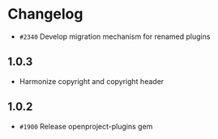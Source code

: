 <!---- copyright
OpenProject is a project management system.
Copyright (C) 2013 the OpenProject Foundation (OPF)

This program is free software; you can redistribute it and/or
modify it under the terms of the GNU General Public License version 3.

You should have received a copy of the GNU General Public License
along with this program; if not, write to the Free Software
Foundation, Inc., 51 Franklin Street, Fifth Floor, Boston, MA  02110-1301, USA.

See doc/COPYRIGHT.md for more details.

++-->

# Changelog

* `#2340` Develop migration mechanism for renamed plugins

## 1.0.3

* Harmonize copyright and copyright header

## 1.0.2

* `#1900` Release openproject-plugins gem
